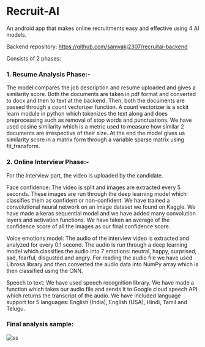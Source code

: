 # Recruit-AI
An android app that makes online recruitments easy and effective using 4 AI models. 

Backend repository: https://github.com/samyakj2307/recruitai-backend

Consists of 2 phases: 

### 1. Resume Analysis Phase:- 

The model compares the job description and resume uploaded and gives a similarity score. Both the documents are taken in pdf format and converted to docx and then to text at the backend. Then, both the documents are passed through a count vectorizer function. A count vectorizer is a sckit learn module in python which tokenizes the text along and does preprocessing such as removal of stop words and punctuations. We have used cosine similarity which is a metric used to measure how similar 2 documents are irrespective of their size. At the end the model gives us similarity score in a matrix form through a variable sparse matrix using fit_transform.

### 2. Online Interview Phase:- 

For the Interview part, the video is uploaded by the candidate.

Face confidence: The video is split and images are extracted every 5 seconds. These images are run through the deep learning model which classifies them as confident or non-confident. We have trained a convolutional neural network on an image dataset we found on Kaggle. We have made a keras sequential model and we have added many convolution layers and activation functions. We have taken an average of the confidence score of all the images as our final confidence score.

Voice emotions model:
The audio of the interview video is extracted and analyzed for every 0.1 second. The audio is run through a deep learning model which classifies the audio into 7 emotions: neutral, happy, surprised, sad, fearful, disgusted and angry. For reading the audio file we have used Librosa library and then converted the audio data into NumPy array which is then classified using the CNN.

Speech to text: We have used speech recognition library. We have made a function which takes our audio file and sends it to Google cloud speech API which returns the transcript of the audio. We have included language support for 5 languages: English (India), English (USA), Hindi, Tamil and Telugu.

### Final analysis sample: 


![ss](https://user-images.githubusercontent.com/56762107/121242217-eddb2880-c8b9-11eb-83de-811a3d44bc8e.png)

